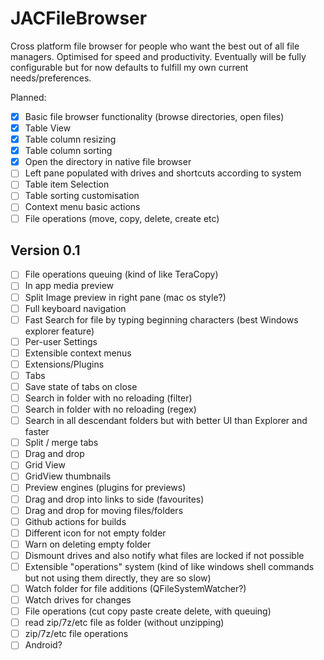 # JACFileBrowser

Cross platform file browser for people who want the best out of all file managers.
Optimised for speed and productivity.
Eventually will be fully configurable but for now defaults to fulfill my own current needs/preferences.

Planned:
- [x] Basic file browser functionality (browse directories, open files)
- [x] Table View
- [x] Table column resizing 
- [x] Table column sorting
- [x] Open the directory in native file browser
- [ ] Left pane populated with drives and shortcuts according to system
- [ ] Table item Selection
- [ ] Table sorting customisation 
- [ ] Context menu basic actions
- [ ] File operations (move, copy, delete, create etc) 
## Version 0.1
- [ ] File operations queuing (kind of like TeraCopy)
- [ ] In app media preview
- [ ] Split Image preview in right pane (mac os style?)
- [ ] Full keyboard navigation
- [ ] Fast Search for file by typing beginning characters (best Windows explorer feature)
- [ ] Per-user Settings
- [ ] Extensible context menus
- [ ] Extensions/Plugins
- [ ] Tabs
- [ ] Save state of tabs on close
- [ ] Search in folder with no reloading (filter)
- [ ] Search in folder with no reloading (regex)
- [ ] Search in all descendant folders but with better UI than Explorer and faster 
- [ ] Split / merge tabs
- [ ] Drag and drop 
- [ ] Grid View
- [ ] GridView thumbnails
- [ ] Preview engines (plugins for previews)
- [ ] Drag and drop into links to side (favourites)
- [ ] Drag and drop for moving files/folders
- [ ] Github actions for builds
- [ ] Different icon for not empty folder 
- [ ] Warn on deleting empty folder
- [ ] Dismount drives and also notify what files are locked if not possible
- [ ] Extensible "operations" system (kind of like windows shell commands but not using them directly, they are so slow)
- [ ] Watch folder for file additions (QFileSystemWatcher?)
- [ ] Watch drives for changes
- [ ] File operations (cut copy paste create delete, with queuing)
- [ ] read zip/7z/etc file as folder (without unzipping)
- [ ] zip/7z/etc file operations
- [ ] Android?